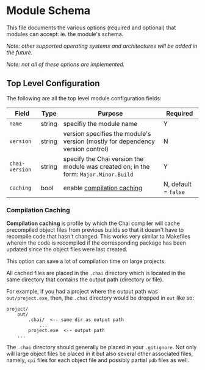 # Module Schema

This file documents the various options (required and optional) that modules can
accept: ie. the module's schema.

*Note: other supported operating systems and architectures will be added in the future.*

*Note: not all of these options are implemented.*

## Top Level Configuration

The following are all the top level module configuration fields:

| Field | Type | Purpose | Required |
| ----- | ---- | ------- | -------- |
| `name` | string | specifiy the module name | Y |
| `version` | string | version specifies the module's version (mostly for dependency version control) | N |
| `chai-version` | string | specify the Chai version the module was created on; in the form: `Major.Minor.Build` | Y |
| `caching` | bool | enable [compilation caching](#compl-caching) | N, default = `false` |

### <a name="compl-caching"></a> Compilation Caching

**Compilation caching** is profile by which the Chai compiler will cache
precompiled object files from previous builds so that it doesn't have to
recompile code that hasn't changed.  This works very similar to Makefiles
wherein the code is recompiled if the corresponding package has been updated
since the object files were last created.

This option can save a lot of compilation time on large projects.

All cached files are placed in the `.chai` directory which is located in the
same directory that contains the output path (directory or file). 

For example, if you had a project where the output path was `out/project.exe`,
then, the `.chai` directory would be dropped in `out` like so:

```language-text
project/
    out/  
        .chai/  <-- same dir as output path
            ...
        project.exe  <-- output path
    ...
```

The `.chai` directory should generally be placed in your `.gitignore`.  Not only
will large object files be placed in it but also several other associated files,
namely, `cpi` files for each object file and possibly partial `pdb` files as
well.